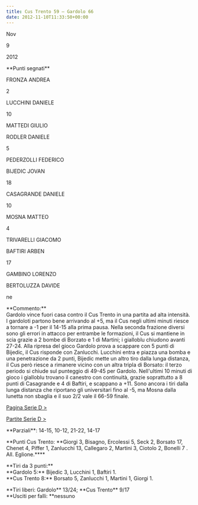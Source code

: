 ```yaml
---
title: Cus Trento 59 – Gardolo 66
date: 2012-11-10T11:33:50+00:00
---
```

Nov

9

2012

\*\*Punti segnati\*\*

FRONZA ANDREA

2

LUCCHINI DANIELE

10

MATTEDI GIULIO

RODLER DANIELE

5

PEDERZOLLI FEDERICO

BIJEDIC JOVAN

18

CASAGRANDE DANIELE

10

MOSNA MATTEO

4

TRIVARELLI GIACOMO

BAFTIRI ARBEN

17

GAMBINO LORENZO

BERTOLUZZA DAVIDE

ne

\*\*Commento:\*\*  
Gardolo vince fuori casa contro il Cus Trento in una partita ad alta intensità. I gardoloti partono bene arrivando al +5, ma il Cus negli ultimi minuti riesce a tornare a -1 per il 14-15 alla prima pausa. Nella seconda frazione diversi sono gli errori in attacco per entrambe le formazioni, il Cus si mantiene in scia grazie a 2 bombe di Borzato e 1 di Martini; i gialloblu chiudono avanti 27-24. Alla ripresa del gioco Gardolo prova a scappare con 5 punti di Bijedic, il Cus risponde con Zanlucchi. Lucchini entra e piazza una bomba e una penetrazione da 2 punti, Bijedic mette un altro tiro dalla lunga distanza, il Cus però riesce a rimanere vicino con un altra tripla di Borsato: il terzo periodo si chiude sul punteggio di 49-45 per Gardolo. Nell'ultimi 10 minuti di gioco i gialloblu trovano il canestro con continuità, grazie soprattutto a 8 punti di Casagrande e 4 di Baftiri, e scappano a +11. Sono ancora i tiri dalla lunga distanza che riportano gli universitari fino al -5, ma Mosna dalla lunetta non sbaglia e il suo 2/2 vale il 66-59 finale.

[Pagina Serie D >](http://www.basketgardolo.it/serie-d)

[Partite Serie D >](http://www.basketgardolo.it/?tag=serie-d&cat=11)

\*\*Parziali\*\*: 14-15, 10-12, 21-22, 14-17

\*\*Punti Cus Trento: \*\*Giorgi 3, Bisagno, Ercolessi 5, Seck 2, Borsato 17, Chenet 4, Piffer 1, Zanlucchi 13, Callegaro 2, Martini 3, Ciotolo 2, Bonelli 7 . All. Eglione.\*\*\*\*

\*\*Tiri da 3 punti:\*\*  
\*\*Gardolo 5:\*\* Bijedic 3, Lucchini 1, Baftiri 1.  
\*\*Cus Trento 8:\*\* Borsato 5, Zanlucchi 1, Martini 1, Giorgi 1.

\*\*Tiri liberi: Gardolo\*\* 13/24; \*\*Cus Trento\*\* 9/17  
\*\*Usciti per falli: \*\*nessuno